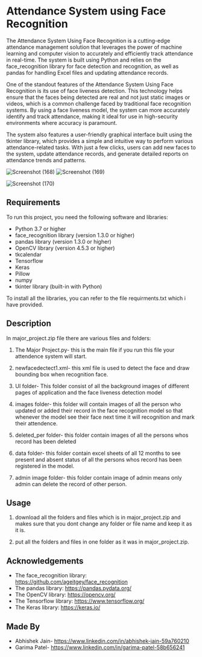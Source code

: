 # Attendance System using Face Recognition

The Attendance System Using Face Recognition is a cutting-edge attendance management solution that leverages the power of machine learning and computer vision to accurately and efficiently track attendance in real-time. The system is built using Python and relies on the face_recognition library for face detection and recognition, as well as pandas for handling Excel files and updating attendance records.

One of the standout features of the Attendance System Using Face Recognition is its use of face liveness detection. This technology helps ensure that the faces being detected are real and not just static images or videos, which is a common challenge faced by traditional face recognition systems. By using a face liveness model, the system can more accurately identify and track attendance, making it ideal for use in high-security environments where accuracy is paramount.

The system also features a user-friendly graphical interface built using the tkinter library, which provides a simple and intuitive way to perform various attendance-related tasks. With just a few clicks, users can add new faces to the system, update attendance records, and generate detailed reports on attendance trends and patterns.


![Screenshot (168)](https://user-images.githubusercontent.com/117164257/233001988-b4ae2c70-87b4-48ac-90f5-9ae88efbe484.png) ![Screenshot (169)](https://user-images.githubusercontent.com/117164257/233002415-e07e2b74-48fc-4bdc-be74-b6c22d8da3e1.png)

![Screenshot (170)](https://user-images.githubusercontent.com/117164257/233002554-913c10a5-baf3-4cce-ab65-1e529125a1dc.png)


## Requirements


To run this project, you need the following software and libraries:

* Python 3.7 or higher
* face_recognition library (version 1.3.0 or higher)
* pandas library (version 1.3.0 or higher)
* OpenCV library (version 4.5.3 or higher)
* tkcalendar
* Tensorflow
* Keras
* Pillow
* numpy
* tkinter library (built-in with Python)

To install all the libraries, you can refer to the file requirments.txt which i have provided.

## Description

In major_project.zip file there are various files and folders:

1. The Major Project.py- this is the main file if you run this file your attendence system will start.

2. newfacedectect1.xml- this xml file is used to detect the face and draw bounding box when recognition face.

3. UI folder-  This folder consist of all the background images of different pages of application and the face liveness detection model

4. images folder- this folder will contain images of all the person who updated or added their record in the face recognition model so that whenever the model see their face next time it will recognition and mark their attendence.

5. deleted_per folder- this folder contain images of all the persons whos record has been deleted

6. data folder- this folder contain excel sheets of all 12 months to see present and absent status of all the persons whos record has been registered in the model.

7. admin image folder- this folder contain image of admin means only admin can delete the record of other person.

## Usage

1. download all the folders and files which is in major_project.zip and makes sure that you dont change any folder or file name and keep it as it is.

2. put all the folders and files in one folder as it was in major_project.zip.


## Acknowledgements

* The face_recognition library: https://github.com/ageitgey/face_recognition
* The pandas library: https://pandas.pydata.org/
* The OpenCV library: https://opencv.org/
* The Tensorflow library: https://www.tensorflow.org/
* The Keras library: https://keras.io/

## Made By


- Abhishek Jain- https://www.linkedin.com/in/abhishek-jain-59a760210
- Garima Patel- https://www.linkedin.com/in/garima-patel-58b656241




